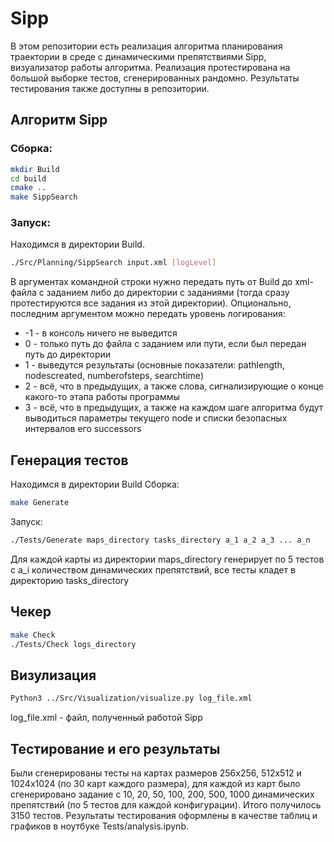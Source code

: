 # Sipp
В этом репозитории есть реализация алгоритма планирования траектории в среде с динамическими препятствиями Sipp, визуализатор работы алгоритма. Реализация протестирована на большой выборке тестов, сгенерированных рандомно. Результаты тестирования также доступны в репозитории.

## Алгоритм Sipp
### Сборка:
```bash
mkdir Build
cd build
cmake ..
make SippSearch
```

### Запуск:
Находимся в директории Build.
```bash
./Src/Planning/SippSearch input.xml [logLevel]
```
В аргументах командной строки нужно передать путь от Build до xml-файла с заданием либо до директории с заданиями (тогда сразу протестируются все задания из этой директории). Опционально, последним аргументом можно передать уровень логирования:
- -1 - в консоль ничего не выведится
- 0 - только путь до файла с заданием или пути, если был передан путь до директории
- 1 - выведутся результаты (основные показатели: pathlength, nodescreated, numberofsteps, searchtime)
- 2 - всё, что в предыдущих, а также слова, сигнализирующие о конце какого-то этапа работы программы
- 3 - всё, что в предыдущих, а также на каждом шаге алгоритма будут выводиться параметры текущего node и списки безопасных интервалов его successors
## Генерация тестов
Находимся в директории Build
Сборка:
```bash
make Generate
```
Запуск:
```bash
./Tests/Generate maps_directory tasks_directory a_1 a_2 a_3 ... a_n
```
Для каждой карты из директории maps_directory генерирует по 5 тестов с a_i количеством динамических препятствий, все тесты кладет в директорию tasks_directory
## Чекер
```bash
make Check
./Tests/Check logs_directory
```
## Визулизация
```bash
Python3 ../Src/Visualization/visualize.py log_file.xml
```
log_file.xml - файл, полученный работой Sipp

## Тестирование и его результаты
Были сгенерированы тесты на картах размеров 256x256, 512x512 и 1024x1024 (по 30 карт каждого размера), для каждой из карт было сгенерировано задание с 10, 20, 50, 100, 200, 500, 1000 динамических препятствий (по 5 тестов для каждой конфигурации). Итого получилось 3150 тестов. Результаты тестирования оформлены в качестве таблиц и графиков в ноутбуке Tests/analysis.ipynb.
